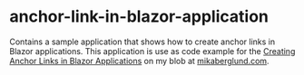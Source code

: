 # anchor-link-in-blazor-application
Contains a sample application that shows how to create anchor links in Blazor applications. This application is use as code example for the [Creating Anchor Links in Blazor Applications](https://mikaberglund.com/2019/12/28/creating-anchor-links-in-blazor-applications/) on my blob at [mikaberglund.com](https://mikaberglund.com/).
